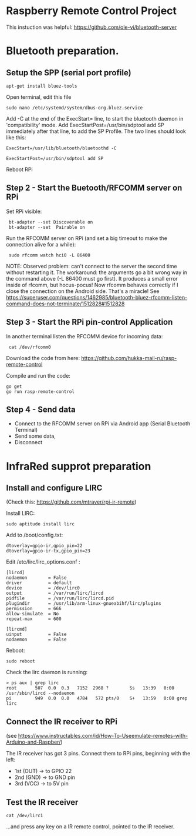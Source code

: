 # Raspberry Remote Control Project

This instuction was helpful: https://github.com/ole-vi/bluetooth-server


# Bluetooth preparation. 
## Setup the SPP (serial port profile)

```
apt-get install bluez-tools
```

Open terminal, edit this file

```
sudo nano /etc/systemd/system/dbus-org.bluez.service
```

Add -C at the end of the ExecStart= line, to start the bluetooth daemon in 'compatibility' mode. Add ExecStartPost=/usr/bin/sdptool add SP immediately after that line, to add the SP Profile. The two lines should look like this:

```
ExecStart=/usr/lib/bluetooth/bluetoothd -C

ExecStartPost=/usr/bin/sdptool add SP
```

Reboot RPi


## Step 2 - Start the Buetooth/RFCOMM server on RPi

Set RPi visible:

```
 bt-adapter --set Discoverable on
 bt-adapter --set  Pairable on  
```

Run the RFCOMM server on RPi (and set a big timeout to make the connection alive for a while):

```
 sudo rfcomm watch hci0 -L 86400
```

NOTE:  Observed problem: can't connect to the server the second time without restarting it.  The workaround: the arguments go a bit wrong way in the command above (-L 86400 must go first). It produces a small error inside of rfcomm, but hocus-pocus!  Now rfcomm behaves correctly if I close the connection on the Android side. That's a miracle! See  https://superuser.com/questions/1462985/bluetooth-bluez-rfcomm-listen-command-does-not-terminate/1512828#1512828


## Step 3 - Start the RPi pin-control Application

In another terminal listen the RFCOMM device for incoming data:
```
 cat /dev/rfcomm0
```

Download the code from here: https://github.com/hukka-mail-ru/rasp-remote-control

Compile and run the code:

```
go get
go run rasp-remote-control
```

## Step 4 - Send data
- Connect to the RFCOMM server on RPi via Android app (Serial Bluetooth Terminal)
- Send some data,
- Disconnect

# InfraRed supprot preparation

## Install and configure LIRC 
(Check this: https://github.com/mtraver/rpi-ir-remote)


Install LIRC:
```
sudo aptitude install lirc
```
Add to /boot/config.txt:
```
dtoverlay=gpio-ir,gpio_pin=22
dtoverlay=gpio-ir-tx,gpio_pin=23
```

Edit /etc/lirc/lirc_options.conf :  
```
[lircd]
nodaemon        = False
driver          = default
device          = /dev/lirc0
output          = /var/run/lirc/lircd
pidfile         = /var/run/lirc/lircd.pid
plugindir       = /usr/lib/arm-linux-gnueabihf/lirc/plugins
permission      = 666
allow-simulate  = No
repeat-max      = 600

[lircmd]
uinput          = False
nodaemon        = False
```
Reboot:
```
sudo reboot
```
Check the lirc daemon is running:
```
> ps aux | grep lirc                
root       507  0.0  0.3   7152  2968 ?        Ss   13:39   0:00 /usr/sbin/lircd --nodaemon
pi         949  0.0  0.0   4784   572 pts/0    S+   13:59   0:00 grep lirc
```

## Connect the IR receiver to RPi

(see https://www.instructables.com/id/How-To-Useemulate-remotes-with-Arduino-and-Raspber/)

The IR receiver has got 3 pins. Connect them to RPi pins, beginning with the left:
- 1st (OUT) -> to GPIO 22
- 2nd (GND) -> to GND pin
- 3rd (VCC) -> to 5V pin

## Test the IR receiver
```
cat /dev/lirc1
```
...and press any key on a IR remote control, pointed to the IR receiver.






